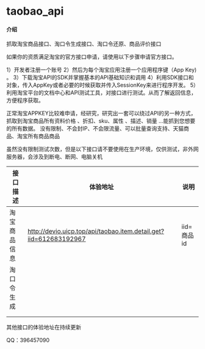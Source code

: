 # taobao_api

#### 介绍

抓取淘宝商品接口、淘口令生成接口、淘口令还原、商品评价接口


如果你的资质满足淘宝的官方接口申请，请使用以下步骤申请官方接口。

1）开发者注册一个账号
2）然后为每个淘宝应用注册一个应用程序键（App Key) 。
3）下载淘宝API的SDK并掌握基本的API基础知识和调用
4）利用SDK接口和对象，传入AppKey或者必要的时候获取并传入SessionKey来进行程序开发。
5）利用淘宝平台的文档中心和API测试工具，对接口进行测试。从而了解返回信息，方便程序获取。


正常淘宝APPKEY比较难申请，经研究，研究出一套可以绕过API的另一种方式，抓取到淘宝商品所有资料价格 、折扣、sku、属性 、描述、销量 …能抓到您想要的所有数据。
没有限制、不会封IP、不会限流量、可以批量查询支持、天猫商品、淘宝所有商品商品

虽然没有限制测试次数，但是以下接口请不要使用在生产环境，仅供测试，非外网服务器，会涉及到断电、断网、电脑关机

| 接口描述     | 体验地址                                                          | 说明       |
| ------------ | ----------------------------------------------------------------- | ---------- |
| 淘宝商品信息 | http://devio.uicp.top/api/taobao.item.detail.get?iid=612683192967 | iid=商品id |
| 淘口令生成   |                                                                   |            |
|              |                                                                   |            |
|              |                                                                   |            |


其他接口的体验地址在持续更新

QQ：396457090
